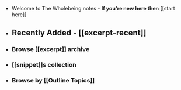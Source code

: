 - Welcome to The Wholebeing notes - **If you're new here then** [[start here]]
- ## Recently Added - [[excerpt-recent]]
- ### Browse [[excerpt]] archive
- ### [[snippet]]s collection 
- ### Browse by [[Outline Topics]]
